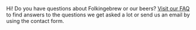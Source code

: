 Hi! Do you have questions about Folkingebrew or our beers? [Visit our FAQ](/frequently-asked-questions/) to find answers to the questions we get asked a lot or send us an email by using the contact form.
